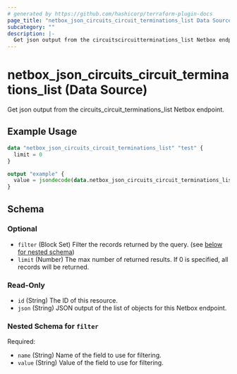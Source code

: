 ```yaml
---
# generated by https://github.com/hashicorp/terraform-plugin-docs
page_title: "netbox_json_circuits_circuit_terminations_list Data Source - terraform-provider-netbox"
subcategory: ""
description: |-
  Get json output from the circuitscircuitterminations_list Netbox endpoint.
---
```


# netbox_json_circuits_circuit_terminations_list (Data Source)

Get json output from the circuits_circuit_terminations_list Netbox endpoint.

## Example Usage

```terraform
data "netbox_json_circuits_circuit_terminations_list" "test" {
  limit = 0
}

output "example" {
  value = jsondecode(data.netbox_json_circuits_circuit_terminations_list.test.json)
}
```

<!-- schema generated by tfplugindocs -->
## Schema

### Optional

- `filter` (Block Set) Filter the records returned by the query. (see [below for nested schema](#nestedblock--filter))
- `limit` (Number) The max number of returned results. If 0 is specified, all records will be returned.

### Read-Only

- `id` (String) The ID of this resource.
- `json` (String) JSON output of the list of objects for this Netbox endpoint.

<a id="nestedblock--filter"></a>
### Nested Schema for `filter`

Required:

- `name` (String) Name of the field to use for filtering.
- `value` (String) Value of the field to use for filtering.


